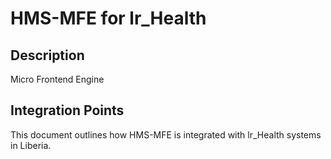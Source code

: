 # HMS-MFE for lr_Health

## Description

Micro Frontend Engine

## Integration Points

This document outlines how HMS-MFE is integrated with lr_Health systems in Liberia.
